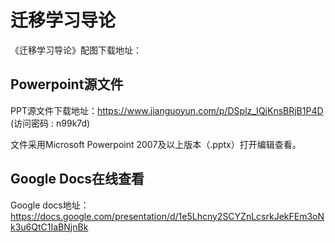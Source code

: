 # 迁移学习导论

《迁移学习导论》配图下载地址：

## Powerpoint源文件

PPT源文件下载地址：https://www.jianguoyun.com/p/DSplz_IQjKnsBRjB1P4D (访问密码 : n99k7d)

文件采用Microsoft Powerpoint 2007及以上版本（.pptx）打开编辑查看。

## Google Docs在线查看

Google docs地址：https://docs.google.com/presentation/d/1e5Lhcny2SCYZnLcsrkJekFEm3oNk3u6QtC1IaBNjnBk

